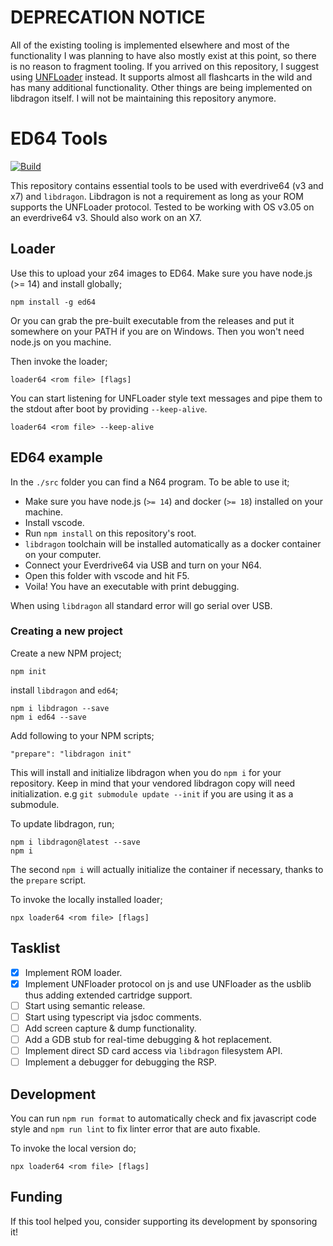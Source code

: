 # DEPRECATION NOTICE

All of the existing tooling is implemented elsewhere and most of the functionality I was planning to have also mostly exist at this point, so there is no reason to fragment tooling.
If you arrived on this repository, I suggest using [UNFLoader](https://github.com/buu342/N64-UNFLoader) instead. It supports almost all flashcarts in the wild and has many additional functionality. Other things are being implemented on libdragon itself. I will not be maintaining this repository anymore.

# ED64 Tools


[![Build](https://github.com/anacierdem/ed64/actions/workflows/ci.yml/badge.svg?branch=master)](https://github.com/anacierdem/ed64/actions/workflows/ci.yml?branch=master)

This repository contains essential tools to be used with everdrive64 (v3 and x7) and `libdragon`.
Libdragon is not a requirement as long as your ROM supports the UNFLoader protocol.
Tested to be working with OS v3.05 on an everdrive64 v3. Should also work on an X7.

## Loader

Use this to upload your z64 images to ED64. Make sure you have node.js (>= 14) and install globally;

    npm install -g ed64

Or you can grab the pre-built executable from the releases and put it somewhere on your PATH if you are on Windows. Then you won't need node.js on you machine.

Then invoke the loader;

    loader64 <rom file> [flags]

You can start listening for UNFLoader style text messages and pipe them to the stdout after boot by providing `--keep-alive`.

    loader64 <rom file> --keep-alive

## ED64 example

In the `./src` folder you can find a N64 program. To be able to use it;

- Make sure you have node.js (`>= 14`) and docker (`>= 18`) installed on your machine.
- Install vscode.
- Run `npm install` on this repository's root.
- `libdragon` toolchain will be installed automatically as a docker container on your computer.
- Connect your Everdrive64 via USB and turn on your N64.
- Open this folder with vscode and hit F5.
- Voila! You have an executable with print debugging.

When using `libdragon` all standard error will go serial over USB.

### Creating a new project

Create a new NPM project;

    npm init

install `libdragon` and `ed64`;

    npm i libdragon --save
    npm i ed64 --save

Add following to your NPM scripts;

    "prepare": "libdragon init"

This will install and initialize libdragon when you do `npm i` for your repository. Keep in mind that your vendored libdragon copy will need initialization. e.g `git submodule update --init` if you are using it as a submodule.

To update libdragon, run;

    npm i libdragon@latest --save
    npm i

The second `npm i` will actually initialize the container if necessary, thanks to the `prepare` script.

To invoke the locally installed loader;

    npx loader64 <rom file> [flags]

## Tasklist

- [x] Implement ROM loader.
- [x] Implement UNFloader protocol on js and use UNFloader as the usblib thus adding extended cartridge support.
- [ ] Start using semantic release.
- [ ] Start using typescript via jsdoc comments.
- [ ] Add screen capture & dump functionality.
- [ ] Add a GDB stub for real-time debugging & hot replacement.
- [ ] Implement direct SD card access via `libdragon` filesystem API.
- [ ] Implement a debugger for debugging the RSP.

## Development

You can run `npm run format` to automatically check and fix javascript code style and `npm run lint` to fix linter error that are auto fixable.

To invoke the local version do;

    npx loader64 <rom file> [flags]

## Funding

If this tool helped you, consider supporting its development by sponsoring it!
